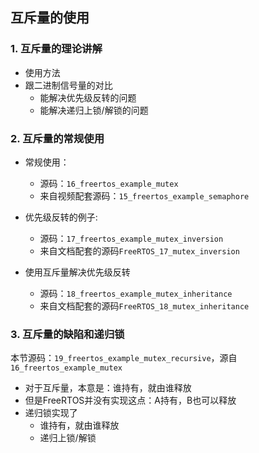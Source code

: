## 互斥量的使用



### 1. 互斥量的理论讲解

* 使用方法
* 跟二进制信号量的对比
  * 能解决优先级反转的问题
  * 能解决递归上锁/解锁的问题



### 2. 互斥量的常规使用

* 常规使用：

  * 源码：`16_freertos_example_mutex`
  * 来自视频配套源码：`15_freertos_example_semaphore`

* 优先级反转的例子: 

  * 源码：`17_freertos_example_mutex_inversion`
  * 来自文档配套的源码`FreeRTOS_17_mutex_inversion`

* 使用互斥量解决优先级反转

  * 源码：`18_freertos_example_mutex_inheritance`
  * 来自文档配套的源码`FreeRTOS_18_mutex_inheritance`

  

### 3. 互斥量的缺陷和递归锁

本节源码：`19_freertos_example_mutex_recursive`，源自`16_freertos_example_mutex`

* 对于互斥量，本意是：谁持有，就由谁释放
* 但是FreeRTOS并没有实现这点：A持有，B也可以释放
* 递归锁实现了
  * 谁持有，就由谁释放
  * 递归上锁/解锁


